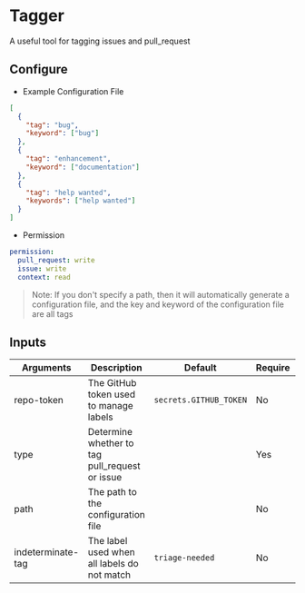 # Tagger

A useful tool for tagging issues and pull_request

## Configure

- Example Configuration File

```json
[
  {
    "tag": "bug",
    "keyword": ["bug"]
  },
  {
    "tag": "enhancement",
    "keyword": ["documentation"]
  },
  {
    "tag": "help wanted",
    "keywords": ["help wanted"]
  }
]
```

- Permission

```yml
permission:
  pull_request: write
  issue: write
  context: read
```

> Note: If you don't specify a path, then it will automatically generate a configuration file, and the key and keyword of the configuration file are all tags

## Inputs

| Arguments         | Description                                    | Default                | Require | Limit                     |
| ----------------- | ---------------------------------------------- | ---------------------- | ------- | ------------------------- |
| repo-token        | The GitHub token used to manage labels         | `secrets.GITHUB_TOKEN` | No      |                           |
| type              | Determine whether to tag pull_request or issue |                        | Yes     | `pull_request` or `issue` |
| path              | The path to the configuration file             |                        | No      |                           |
| indeterminate-tag | The label used when all labels do not match    | `triage-needed`        | No      |                           |
